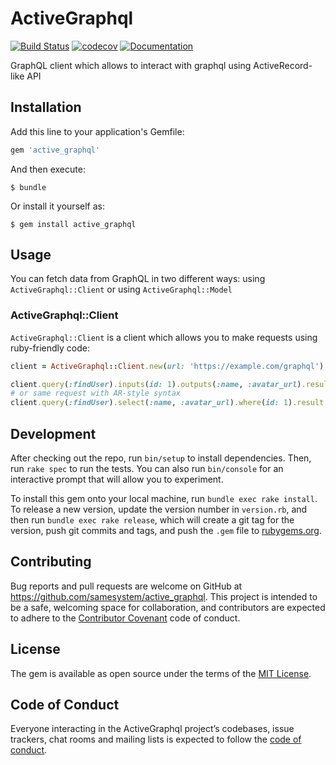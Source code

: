 # ActiveGraphql

[![Build Status](https://travis-ci.org/samesystem/active_graphql.svg?branch=master)](https://travis-ci.org/samesystem/active_graphql)
[![codecov](https://codecov.io/gh/samesystem/active_graphql/branch/master/graph/badge.svg)](https://codecov.io/gh/samesystem/active_graphql)
[![Documentation](https://readthedocs.org/projects/ansicolortags/badge/?version=latest)](https://samesystem.github.io/active_graphql)

GraphQL client which allows to interact with graphql using ActiveRecord-like API

## Installation

Add this line to your application's Gemfile:

```ruby
gem 'active_graphql'
```

And then execute:

    $ bundle

Or install it yourself as:

    $ gem install active_graphql

## Usage

You can fetch data from GraphQL in two different ways: using `ActiveGraphql::Client` or using `ActiveGraphql::Model`

### ActiveGraphql::Client

`ActiveGraphql::Client` is a client which allows you to make requests using ruby-friendly code:

```ruby
client = ActiveGraphql::Client.new(url: 'https://example.com/graphql')

client.query(:findUser).inputs(id: 1).outputs(:name, :avatar_url).result
# or same request with AR-style syntax
client.query(:findUser).select(:name, :avatar_url).where(id: 1).result
```

## Development

After checking out the repo, run `bin/setup` to install dependencies. Then, run `rake spec` to run the tests. You can also run `bin/console` for an interactive prompt that will allow you to experiment.

To install this gem onto your local machine, run `bundle exec rake install`. To release a new version, update the version number in `version.rb`, and then run `bundle exec rake release`, which will create a git tag for the version, push git commits and tags, and push the `.gem` file to [rubygems.org](https://rubygems.org).

## Contributing

Bug reports and pull requests are welcome on GitHub at https://github.com/samesystem/active_graphql. This project is intended to be a safe, welcoming space for collaboration, and contributors are expected to adhere to the [Contributor Covenant](http://contributor-covenant.org) code of conduct.

## License

The gem is available as open source under the terms of the [MIT License](https://opensource.org/licenses/MIT).

## Code of Conduct

Everyone interacting in the ActiveGraphql project’s codebases, issue trackers, chat rooms and mailing lists is expected to follow the [code of conduct](https://github.com/samesystem/active_graphql/blob/master/CODE_OF_CONDUCT.md).
